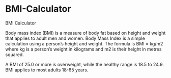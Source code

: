 # BMI-Calculator
BMI Calculator

Body mass index (BMI) is a measure of body fat based on height and weight that applies to adult men and women.
Body Mass Index is a simple calculation using a person’s height and weight. 
The formula is BMI = kg/m2 where kg is a person’s weight in kilograms and m2 is their height in metres squared.

A BMI of 25.0 or more is overweight, while the healthy range is 18.5 to 24.9. BMI applies to most adults 18-65 years.
